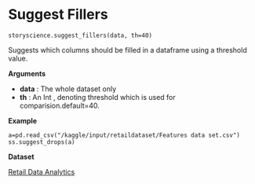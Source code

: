
# Suggest Fillers

```python3
storyscience.suggest_fillers(data, th=40)
```
Suggests which columns should be filled in a dataframe using a threshold value.

**Arguments**

- **data** : The whole dataset only
- **th** :  An Int , denoting threshold which is used for comparision.default=40.

**Example**

```
a=pd.read_csv("/kaggle/input/retaildataset/Features data set.csv")
ss.suggest_drops(a)
```
**Dataset**

<a href="https://www.kaggle.com/manjeetsingh/retaildataset" target="_blank">Retail Data Analytics</a>







